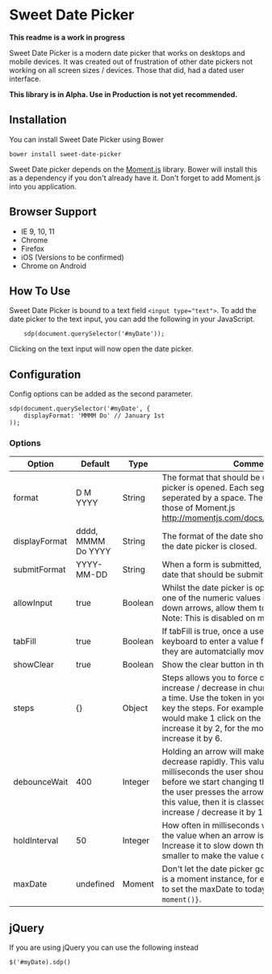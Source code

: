 # Sweet Date Picker

**This readme is a work in progress**

Sweet Date Picker is a modern date picker that works on desktops and mobile devices. It was created out of frustration of other date pickers not working on all screen sizes / devices. Those that did, had a dated user interface.

**This library is in Alpha. Use in Production is not yet recommended.**

## Installation

You can install Sweet Date Picker using Bower

```
bower install sweet-date-picker
```

Sweet Date picker depends on the [Moment.js] library. Bower will install this as a dependency if you don't already have it. Don't forget to add Moment.js into you application.

## Browser Support

- IE 9, 10, 11
- Chrome
- Firefox
- iOS (Versions to be confirmed)
- Chrome on Android

## How To Use

Sweet Date Picker is bound to a text field ```<input type="text">```. To add the date picker to the text input, you can add the following in your JavaScript.

```
    sdp(document.querySelector('#myDate'));
```

Clicking on the text input will now open the date picker.

## Configuration

Config options can be added as the second parameter.

```
sdp(document.querySelector('#myDate', {
    displayFormat: 'MMMM Do' // January 1st
));
```

### Options

| Option            | Default                  | Type       | Comment                           |
|-------------------|--------------------------|------------|-----------------------------------|
|format             | D M YYYY                 | String     |The format that should be used when the date picker is opened. Each segment must be seperated by a space. The tokens used are those of Moment.js http://momentjs.com/docs/#/displaying/format/|
|displayFormat      | dddd, MMMM Do YYYY       | String     | The format of the date shown in the input when the date picker is closed.|
|submitFormat       | YYYY-MM-DD               | String     | When a form is submitted, the format of the date that should be submitted.
|allowInput         | true                     | Boolean    | Whilst the date picker is open, if the user clicks one of the numeric values instead of the up / down arrows, allow them to type the value. Note: This is disabled on mobile devices|
|tabFill            | true                     | Boolean    | If tabFill is true, once a user has used the keyboard to enter a value for the first segment, they are automatcially moved on to the next|
|showClear          | true                     | Boolean    | Show the clear button in the date picker|
|steps              | {}                       | Object     |Steps allows you to force certain segments to  increase / decrease in chunks instead of one at a time. Use the token in your display format to key the steps. For example ```` {YYYY : 2, M: 6}```` would make 1 click on the up arrow for the year increase it by 2, for the months it would increase it by 6.|
|debounceWait       | 400                      | Integer    | Holding an arrow will make the value increase / decrease rapidly. This value is how many milliseconds the user should hold the arrow before we start changing the value rapidly. If the user presses the arrow for any time under this value, then it is classed as a click and will increase / decrease it by 1.
|holdInterval       | 50                       | Integer    |How often in milliseconds we should change the value when an arrow is being held down. Increase it to slow down the rate or make it smaller to make the value change quicker.|
|maxDate            | undefined                | Moment     | Don't let the date picker go past this date. This is a moment instance, for example if you want to set the maxDate to today use ```{maxDate: moment()}```.

## jQuery

If you are using jQuery you can use the following instead

```
$('#myDate).sdp()
```

[Moment.js]: http://momentjs.com/